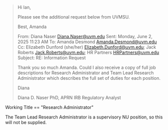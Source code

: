 >Hi Ian, 
>
>Please see the additional request below from UVMSU.
>
>Best,
>Amanda
>
>From: Diana Naser <Diana.Naser@uvm.edu> 
>Sent: Monday, June 2, 2025 11:23 AM
>To: Amanda Desmond <Amanda.Desmond@uvm.edu>
>Cc: Elizabeth Dunford (she/her) <Elizabeth.Dunford@uvm.edu>; Jack Roberts <Jack.Roberts@uvm.edu>; HR Partners <HRPartners@uvm.edu>
>Subject: RE: Information Request
>
>Thank you so much Amanda. Could I also receive a copy of full job descriptions for Research Administrator and Team Lead Research Administrator which describes the full set of duties for each position.
>
>Diana
>
>Diana D. Naser PhD, APRN
>IRB Regulatory Analyst

Working Title == "Research Administrator"

The Team Lead Research Administrator is a supervisory NU position, so this will not be supplied. 